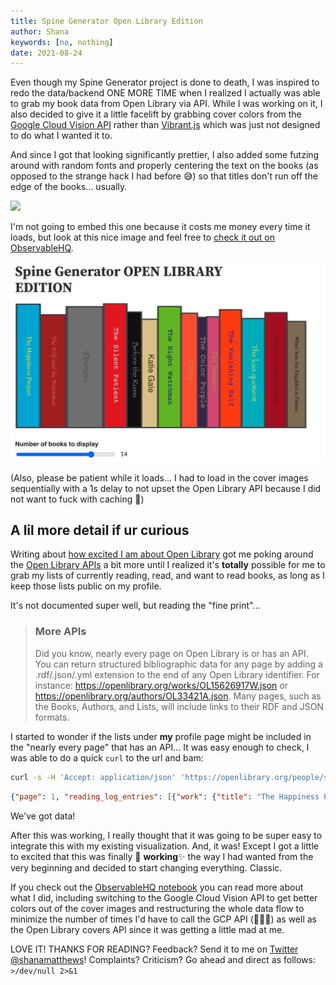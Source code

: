 ```yaml
---
title: Spine Generator Open Library Edition
author: Shana
keywords: [no, nothing]
date: 2021-08-24
---
```


Even though my Spine Generator project is done to death, I was inspired to redo the data/backend ONE MORE TIME when I realized I actually was able to grab my book data from Open Library via API. While I was working on it, I also decided to give it a little facelift by grabbing cover colors from the [Google Cloud Vision API](https://cloud.google.com/vision/docs/detecting-properties) rather than [Vibrant.js](https://jariz.github.io/vibrant.js/) which was just not designed to do what I wanted it to.

And since I got that looking significantly prettier, I also added some futzing around with random fonts and properly centering the text on the books (as opposed to the strange hack I had before 😅) so that titles don't run off the edge of the books... usually.

![](https://th.bing.com/th/id/R.c6035299ef0df15a0356b91e0d55ec0c?rik=EIOQ0VqsRvfb8g&riu=http%3a%2f%2fgifrific.com%2fwp-content%2fuploads%2f2013%2f02%2fBrian-Fantana-60-of-the-time-it-works-every-time-Anchorman.gif&ehk=NjgSTKLFpW36bCEB5bwAnd9nbE21IfzsmCIKa4UcSK8%3d&risl=&pid=ImgRaw&r=0)

I'm not going to embed this one because it costs me money every time it loads, but look at this nice image and feel free to [check it out on ObservableHQ](https://observablehq.com/@shanamatthews/spine-generator-open-library-edition).

![](/../images/spine-generator-again.jpg)

(Also, please be patient while it loads... I had to load in the cover images sequentially with a 1s delay to not upset the Open Library API because I did not want to fuck with caching 🤢)


## A lil more detail if ur curious

Writing about [how excited I am about Open Library](/posts/goodreads-to-open-library.html) got me poking around the [Open Library APIs](https://openlibrary.org/developers) a bit more until I realized it's **totally** possible for me to grab my lists of currently reading, read, and want to read books, as long as I keep those lists public on my profile.

It's not documented super well, but reading the "fine print"...

  > ### More APIs
  >
  > Did you know, nearly every page on Open Library is or has an API. You can return structured bibliographic data for any page by adding a .rdf/.json/.yml extension to the end of any Open Library identifier. For instance: https://openlibrary.org/works/OL15626917W.json or https://openlibrary.org/authors/OL33421A.json. Many pages, such as the Books, Authors, and Lists, will include links to their RDF and JSON formats.

I started to wonder if the lists under **my** profile page might be included in the "nearly every page" that has an API...
It was easy enough to check, I was able to do a quick `curl` to the url and bam:

```bash
curl -s -H 'Accept: application/json' 'https://openlibrary.org/people/stinkerelly/books/currently-reading.json'
```

```json
{"page": 1, "reading_log_entries": [{"work": {"title": "The Happiness Project", "key": "/works/OL15833228W", "author_keys": ["/authors/OL2747599A"], "author_names": ["Gretchen Rubin"], "first_publish_year": 2011, "lending_edition_s": "OL24743543M", "edition_key": ["OL32162737M", "OL24743543M", "OL32162738M", "OL28570814M", "OL28696298M"], "cover_id": null, "cover_edition_key": "OL32162737M"}, "logged_edition": "/books/OL24743543M", "logged_date": "2021/08/24, 15:26:01"}, ... ETC, ETC
```

We've got data!

After this was working, I really thought that it was going to be super easy to integrate this with my existing visualization. And, it was! Except I got a little to excited that this was finally 🎉 **working**✨ the way I had wanted from the very beginning and decided to start changing everything. Classic.

If you check out the [ObservableHQ notebook](https://observablehq.com/@shanamatthews/spine-generator-open-library-edition) you can read more about what I did, including switching to the Google Cloud Vision API to get better colors out of the cover images and restructuring the whole data flow to minimize the number of times I'd have to call the GCP API (💸💸💸) as well as the Open Library covers API since it was getting a little mad at me.

LOVE IT! THANKS FOR READING? Feedback? Send it to me on [Twitter \@shanamatthews](https://twitter.com/shanamatthews)! Complaints? Criticism? Go ahead and direct as follows: `>/dev/null 2>&1`

